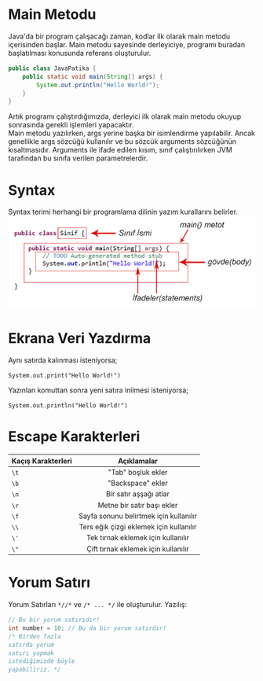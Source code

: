 # Main Metodu
Java'da bir program çalışacağı zaman, kodlar ilk olarak main metodu içerisinden başlar. Main metodu sayesinde derleyiciye, programı buradan başlatılması konusunda referans oluşturulur.
``` java
public class JavaPatika {
    public static void main(String[] args) {
        System.out.println("Hello World!");
    }
}
```
Artık programı çalıştırdığımızda, derleyici ilk olarak main metodu okuyup sonrasında gerekli işlemleri yapacaktır.\
Main metodu yazılırken, args yerine başka bir isimlendirme yapılabilir. Ancak genellikle args sözcüğü kullanılır ve bu sözcük arguments sözcüğünün kısaltmasıdır. Arguments ile ifade edilen kısım, sınıf çalıştırılırken JVM tarafından bu sınıfa verilen parametrelerdir.

# Syntax 
Syntax terimi herhangi bir programlama dilinin yazım kurallarını belirler.
![Java-Syntax](https://github.com/GrkmAyarkan/NOTLAR/blob/main/images/java-syntax.jpg)

# Ekrana Veri Yazdırma
Aynı satırda kalınması isteniyorsa;
````
System.out.print("Hello World!")
````
Yazınlan komuttan sonra yeni satıra inilmesi isteniyorsa;
````
System.out.println("Hello World!")
````

# Escape Karakterleri
| Kaçış Karakterleri| Açıklamalar|
| :--- | :---: |
| `\t` | "Tab" boşluk ekler |
| `\b` | "Backspace" ekler |
| `\n` | Bir satır aşşağı atlar |
| `\r` | Metne bir satır başı ekler |
| `\f` | Sayfa sonunu belirtmek için kullanılır |
| `\\` | Ters eğik çizgi eklemek için kullanılır |
| `\'` | Tek tırnak eklemek için kullanılır |
| `\"` | Çift tırnak eklemek için kullanılır |

# Yorum Satırı
Yorum Satırları `*//*` ve `/* ... */` ile oluşturulur.
Yazılış:
``` java
// Bu bir yorum satırıdır!
int number = 10; // Bu da bir yorum satırdır!
/* Birden fazla
satırda yorum
satırı yapmak
istediğimizde böyle
yapabiliriz. */
```
